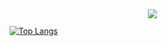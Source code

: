 

<!--
**Siddharth1010/Siddharth1010** is a ✨ _special_ ✨ repository because its `README.md` (this file) appears on your GitHub profile.

Here are some ideas to get you started:

- 🔭 I’m currently working on ...
- 🌱 I’m currently learning ...
- 👯 I’m looking to collaborate on ...
- 🤔 I’m looking for help with ...
- 💬 Ask me about ...
- 📫 How to reach me: ...
- 😄 Pronouns: ...
- ⚡ Fun fact: ...
-->
<center>
<img src="https://github-readme-stats.vercel.app/api?username=Siddharth1010&&show_icons=true&title_color=ffffff&icon_color=bb2acf&text_color=daf7dc&bg_color=b00415">
</center>

[![Top Langs](https://github-readme-stats.vercel.app/api/top-langs/?username=Siddharth1010)](https://github.com/anuraghazra/github-readme-stats)
